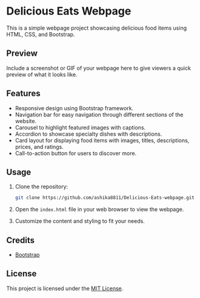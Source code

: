 # Delicious Eats Webpage

This is a simple webpage project showcasing delicious food items using HTML, CSS, and Bootstrap.

## Preview

Include a screenshot or GIF of your webpage here to give viewers a quick preview of what it looks like.

## Features

- Responsive design using Bootstrap framework.
- Navigation bar for easy navigation through different sections of the website.
- Carousel to highlight featured images with captions.
- Accordion to showcase specialty dishes with descriptions.
- Card layout for displaying food items with images, titles, descriptions, prices, and ratings.
- Call-to-action button for users to discover more.

## Usage

1. Clone the repository:

   ```bash
   git clone https://github.com/ashika8811/Delicious-Eats-webpage.git
   ```

2. Open the `index.html` file in your web browser to view the webpage.

3. Customize the content and styling to fit your needs.

## Credits

- [Bootstrap](https://getbootstrap.com)

## License

This project is licensed under the [MIT License](LICENSE).
